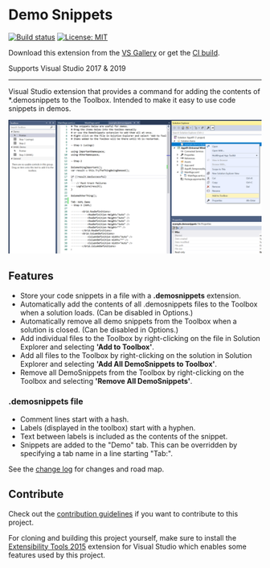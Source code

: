 # Demo Snippets

[![Build status](https://ci.appveyor.com/api/projects/status/n2awlsnbjapax7uf?svg=true)](https://ci.appveyor.com/project/mrlacey/demosnippets)
[![License: MIT](https://img.shields.io/badge/License-MIT-green.svg)](LICENSE)

Download this extension from the [VS Gallery](https://marketplace.visualstudio.com/items?itemName=MattLaceyLtd.DemoSnippets)
or get the [CI build](http://vsixgallery.com/extension/DemoSnippets.e2d68c23-8599-40e8-b402-a57060bf3d29/).

Supports Visual Studio 2017 & 2019

---------------------------------------

Visual Studio extension that provides a command for adding the contents of *.demosnippets to the Toolbox.
Intended to make it easy to use code snippets in demos.

![screenshot](./art/screenshot.png)

## Features

- Store your code snippets in a file with a **.demosnippets** extension.
- Automatically add the contents of all .demosnippets files to the Toolbox when a solution loads. (Can be disabled in Options.)
- Automatically remove all demo snippets from the Toolbox when a solution is closed. (Can be disabled in Options.)
- Add individual files to the Toolbox by right-clicking on the file in Solution Explorer and selecting **'Add to Toolbox'**.
- Add all files to the Toolbox by right-clicking on the solution in Solution Explorer and selecting **'Add All DemoSnippets to Toolbox'**.
- Remove all DemoSnippets from the Toolbox by right-clicking on the Toolbox and selecting **'Remove All DemoSnippets'**.

### .demosnippets file

- Comment lines start with a hash.
- Labels (displayed in the toolbox) start with a hyphen.
- Text between labels is included as the contents of the snippet.
- Snippets are added to the "Demo" tab. This can be overridden by specifying a tab name in a line starting "Tab:".


See the [change log](CHANGELOG.md) for changes and road map.


## Contribute
Check out the [contribution guidelines](CONTRIBUTING.md)
if you want to contribute to this project.

For cloning and building this project yourself, make sure
to install the
[Extensibility Tools 2015](https://visualstudiogallery.msdn.microsoft.com/ab39a092-1343-46e2-b0f1-6a3f91155aa6)
extension for Visual Studio which enables some features
used by this project.
